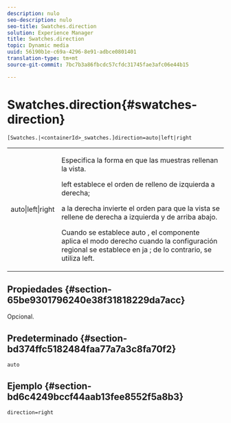 ```yaml
---
description: nulo
seo-description: nulo
seo-title: Swatches.direction
solution: Experience Manager
title: Swatches.direction
topic: Dynamic media
uuid: 56190b1e-c69a-4296-8e91-adbce0801401
translation-type: tm+mt
source-git-commit: 7bc7b3a86fbcdc57cfdc31745fae3afc06e44b15

---
```



# Swatches.direction{#swatches-direction}

`[Swatches.|<containerId>_swatches.]direction=auto|left|right`

<table id="table_B4B930A32C0742F4932BF071B9EEA9F4"> 
 <tbody> 
  <tr> 
   <td> <p> <span class="codeph"> auto|left|right </span> </p> </td> 
   <td> <p> Especifica la forma en que las muestras rellenan la vista. </p> <p> <span class="codeph"> left </span> establece el orden de relleno de izquierda a derecha; </p> <p> <span class="codeph"> a la derecha </span> invierte el orden para que la vista se rellene de derecha a izquierda y de arriba abajo. </p> <p>Cuando <span class="codeph"> se establece auto </span> , el componente aplica el modo <span class="codeph"> derecho </span> cuando la configuración regional se establece en <span class="codeph"> ja </span>; de lo contrario, se utiliza left. </p> </td> 
  </tr> 
 </tbody> 
</table>

## Propiedades {#section-65be9301796240e38f31818229da7acc}

Opcional.

## Predeterminado {#section-bd374ffc5182484faa77a7a3c8fa70f2}

`auto`

## Ejemplo {#section-bd6c4249bccf44aab13fee8552f5a8b3}

`direction=right`
